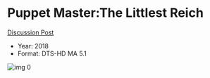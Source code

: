# Puppet Master:The Littlest Reich

[Discussion Post](https://www.avsforum.com/threads/bass-eq-for-filtered-movies.2995212/post-56898696)

* Year: 2018
* Format: DTS-HD MA 5.1

![img 0](https://i.imgur.com/xPvM8yr.jpg)

